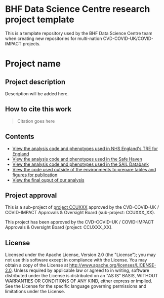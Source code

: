 # BHF Data Science Centre research project template

This is a template repository used by the BHF Data Science Centre team when creating new repositories for multi-nation CVD-COVID-UK/COVID-IMPACT projects.

# Project name

## Project description

Description will be added here.

## How to cite this work
> Citation goes here

## Contents

* [View the analysis code and phenotypes used in NHS England's TRE for England](https://github.com/BHFDSC/CCUXXX_XX/tree/main/england)
* [View the analysis code and phenotypes used in the Safe Haven](https://github.com/BHFDSC/CCUXXX_XX/tree/main/scotland)
* [View the analysis code and phenotypes used in the SAIL Databank](https://github.com/BHFDSC/CCUXXX_XX/tree/main/wales)
* [View the code used outside of the environments to prepare tables and figures for publication](https://github.com/BHFDSC/CCUXXX_XX/tree/main/outside)
* [View the final ouput of our analysis](https://github.com/BHFDSC/CCUXXX_XXX/tree/main/outside/output)

## Project approval

This is a sub-project of [project CCUXXX](https://github.com/BHFDSC/CCUXXX) approved by the CVD-COVID-UK / COVID-IMPACT Approvals & Oversight Board (sub-project: CCUXXX_XX).

This project has been approved by the CVD-COVID-UK / COVID-IMPACT Approvals & Oversight Board (project: CCUXXX_XX).

## License

Licensed under the Apache License, Version 2.0 (the "License"); you may not use this software except in compliance with the License. You may obtain a copy of the License at http://www.apache.org/licenses/LICENSE-2.0. Unless required by applicable law or agreed to in writing, software distributed under the License is distributed on an "AS IS" BASIS, WITHOUT WARRANTIES OR CONDITIONS OF ANY KIND, either express or implied. See the License for the specific language governing permissions and limitations under the License.
